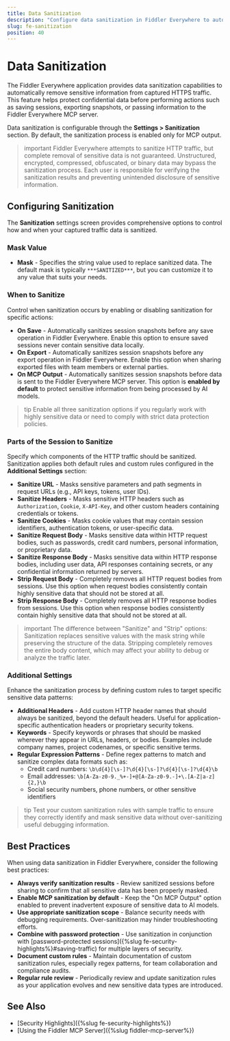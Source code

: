```yaml
---
title: Data Sanitization
description: "Configure data sanitization in Fiddler Everywhere to automatically remove sensitive information from captured HTTPS traffic before saving, exporting, or sharing with the MCP server."
slug: fe-sanitization
position: 40
---
```


# Data Sanitization

The Fiddler Everywhere application provides data sanitization capabilities to automatically remove sensitive information from captured HTTPS traffic. This feature helps protect confidential data before performing actions such as saving sessions, exporting snapshots, or passing information to the Fiddler Everywhere MCP server.

Data sanitization is configurable through the **Settings > Sanitization** section. By default, the sanitization process is enabled only for MCP output.

>important Fiddler Everywhere attempts to sanitize HTTP traffic, but complete removal of sensitive data is not guaranteed. Unstructured, encrypted, compressed, obfuscated, or binary data may bypass the sanitization process. Each user is responsible for verifying the sanitization results and preventing unintended disclosure of sensitive information.

## Configuring Sanitization

The **Sanitization** settings screen provides comprehensive options to control how and when your captured traffic data is sanitized.

### Mask Value

- **Mask** - Specifies the string value used to replace sanitized data. The default mask is typically `***SANITIZED***`, but you can customize it to any value that suits your needs.

### When to Sanitize

Control when sanitization occurs by enabling or disabling sanitization for specific actions:

- **On Save** - Automatically sanitizes session snapshots before any save operation in Fiddler Everywhere. Enable this option to ensure saved sessions never contain sensitive data locally.
- **On Export** - Automatically sanitizes session snapshots before any export operation in Fiddler Everywhere. Enable this option when sharing exported files with team members or external parties.
- **On MCP Output** - Automatically sanitizes session snapshots before data is sent to the Fiddler Everywhere MCP server. This option is **enabled by default** to protect sensitive information from being processed by AI models.

>tip Enable all three sanitization options if you regularly work with highly sensitive data or need to comply with strict data protection policies.

### Parts of the Session to Sanitize

Specify which components of the HTTP traffic should be sanitized. Sanitization applies both default rules and custom rules configured in the **Additional Settings** section:

- **Sanitize URL** - Masks sensitive parameters and path segments in request URLs (e.g., API keys, tokens, user IDs).
- **Sanitize Headers** - Masks sensitive HTTP headers such as `Authorization`, `Cookie`, `X-API-Key`, and other custom headers containing credentials or tokens.
- **Sanitize Cookies** - Masks cookie values that may contain session identifiers, authentication tokens, or user-specific data.
- **Sanitize Request Body** - Masks sensitive data within HTTP request bodies, such as passwords, credit card numbers, personal information, or proprietary data.
- **Sanitize Response Body** - Masks sensitive data within HTTP response bodies, including user data, API responses containing secrets, or any confidential information returned by servers.
- **Strip Request Body** - Completely removes all HTTP request bodies from sessions. Use this option when request bodies consistently contain highly sensitive data that should not be stored at all.
- **Strip Response Body** - Completely removes all HTTP response bodies from sessions. Use this option when response bodies consistently contain highly sensitive data that should not be stored at all.

>important The difference between "Sanitize" and "Strip" options: Sanitization replaces sensitive values with the mask string while preserving the structure of the data. Stripping completely removes the entire body content, which may affect your ability to debug or analyze the traffic later.

### Additional Settings

Enhance the sanitization process by defining custom rules to target specific sensitive data patterns:

- **Additional Headers** - Add custom HTTP header names that should always be sanitized, beyond the default headers. Useful for application-specific authentication headers or proprietary security tokens.
- **Keywords** - Specify keywords or phrases that should be masked wherever they appear in URLs, headers, or bodies. Examples include company names, project codenames, or specific sensitive terms.
- **Regular Expression Patterns** - Define regex patterns to match and sanitize complex data formats such as:
  - Credit card numbers: `\b\d{4}[\s-]?\d{4}[\s-]?\d{4}[\s-]?\d{4}\b`
  - Email addresses: `\b[A-Za-z0-9._%+-]+@[A-Za-z0-9.-]+\.[A-Z|a-z]{2,}\b`
  - Social security numbers, phone numbers, or other sensitive identifiers

>tip Test your custom sanitization rules with sample traffic to ensure they correctly identify and mask sensitive data without over-sanitizing useful debugging information.

## Best Practices

When using data sanitization in Fiddler Everywhere, consider the following best practices:

- **Always verify sanitization results** - Review sanitized sessions before sharing to confirm that all sensitive data has been properly masked.
- **Enable MCP sanitization by default** - Keep the "On MCP Output" option enabled to prevent inadvertent exposure of sensitive data to AI models.
- **Use appropriate sanitization scope** - Balance security needs with debugging requirements. Over-sanitization may hinder troubleshooting efforts.
- **Combine with password protection** - Use sanitization in conjunction with [password-protected sessions]({%slug fe-security-highlights%}#saving-traffic) for multiple layers of security.
- **Document custom rules** - Maintain documentation of custom sanitization rules, especially regex patterns, for team collaboration and compliance audits.
- **Regular rule review** - Periodically review and update sanitization rules as your application evolves and new sensitive data types are introduced.

## See Also

- [Security Highlights]({%slug fe-security-highlights%})
- [Using the Fiddler MCP Server]({%slug fiddler-mcp-server%}) 